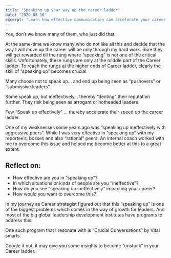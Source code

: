 ```yaml
---
title: "Speaking up your way up the career ladder"
date: "2020-05-16"
excerpt: "Learn how effective communication can accelerate your career growth and overcome common challenges in leadership roles."
---
```


Yes, don’t we know many of them, who just did that.

At the same-time we know many who do not like all this and decide that the way I will move up the career will be only through my hard work. Sure they will get rewarded till the rung where “speaking” is not one of the critical skills. Unfortunately, these rungs are only at the middle part of the Career ladder. To reach the rungs at the higher ends of Career ladder, clearly the skill of “speaking up” becomes crucial.

Many choose not to speak up… and end up being seen as “pushovers” or “submissive leaders”.

Some speak up, but ineffectively… thereby “denting” their reputation further. They risk being seen as arrogant or hotheaded leaders.

Few “Speak up effectively” ... thereby accelerate their speed up the career ladder.

One of my weaknesses some years ago was “speaking up ineffectively with aggressive peers”. While I was very effective in “speaking up” with my reportee’s, bosses and also “rational” peers. An internal coach worked with me to overcome this issue and helped me become better at this to a great extent.

## Reflect on:

*   How effective are you in “speaking up”?
*   In which situations or kinds of people are you “ineffective”?
*   How do you see “speaking up ineffectively” impacting your career?
*   How would you want to overcome this?

In my journey as Career strategist figured out that this “speaking up” is one of the biggest problems which comes in the way of growth for leaders. And most of the big global leadership development institutes have programs to address this.

One such program that I resonate with is “Crucial Conversations” by Vital smarts.

Google it out, it may give you some insights to become “unstuck” in your Career ladder.

